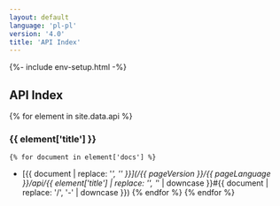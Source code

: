 ```yaml
---
layout: default
language: 'pl-pl'
version: '4.0'
title: 'API Index'
---
```

{%- include env-setup.html -%}
## API Index
{% for element in site.data.api %}
### {{ element['title'] }}
    {% for document in element['docs'] %}
* [{{ document | replace: '_', '\' }}](/{{ pageVersion }}/{{ pageLanguage }}/api/{{ element['title'] | replace: '\', '_' | downcase }}#{{ document | replace: '/', '-' | downcase }})
    {% endfor %}
{% endfor %}
